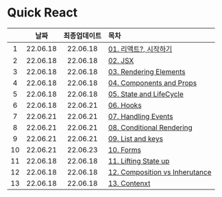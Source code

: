 # Quick React
||날짜|최종업데이트|목차|
|:-:|:--:|:-:|:-|
|1|22.06.18|22.06.18|[01. 리액트?, 시작하기](./section_01.md)
|2|22.06.18|22.06.18|[02. JSX](./section_02.md)
|3|22.06.18|22.06.18|[03. Rendering Elements]()
|4|22.06.18|22.06.18|[04. Components and Props]()
|5|22.06.18|22.06.18|[05. State and LifeCycle](./section_05.md)
|6|22.06.18|22.06.21|[06. Hooks](./section_06.md)
|7|22.06.21|22.06.21|[07. Handling Events](./section_07.md)
|8|22.06.21|22.06.21|[08. Conditional Rendering](./section_08.md)
|9|22.06.21|22.06.21|[09. List and keys](./section_09.md)
|10|22.06.21|22.06.23|[10. Forms](./section_10.md)
|11|22.06.18|22.06.18|[11. Lifting State up]()
|12|22.06.18|22.06.18|[12. Composition vs Inherutance]()
|13|22.06.18|22.06.18|[13. Contenxt]()